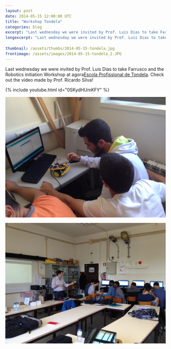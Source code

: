 ```yaml
---
layout: post
date: 2014-05-15 12:00:00 UTC
title: "Workshop Tondela"
categories: blog
excerpt: "Last wednesday we were invited by Prof. Luis Dias to take Farrusco and the Robotics Iniciation Workshop at Escola Profissional de Tondela."
longexcerpt: "Last wednesday we were invited by Prof. Luis Dias to take Farrusco and the Robotics Iniciation Workshop at Escola Profissional de Tondela."

thumbnail: /assets/thumbs/2014-05-15-tondela.jpg
frontimage: /assets/images/2014-05-15-tondela_2.JPG
---
```


Last wednesday we were invited by Prof. Luis Dias to take Farrusco and the Robotics initiation Workshop at agora[Escola Profissional de Tondela][1].
Check out the vídeo made by Prof. Ricardo Silva!

{% include youtube.html id="0SKydHUmKFY" %}

![](/assets/images/2014-05-15-tondela.JPG)

![](/assets/images/2014-05-15-tondela_2.JPG)

[1]: http://eptondela.net/site/
